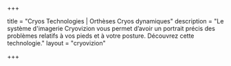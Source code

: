 +++

title = "Cryos Technologies | Orthèses Cryos dynamiques"
description = "Le système d'imagerie Cryovizion vous permet d’avoir un portrait précis des problèmes relatifs à vos pieds et à votre posture. Découvrez cette technologie."
layout = "cryovizion"

+++